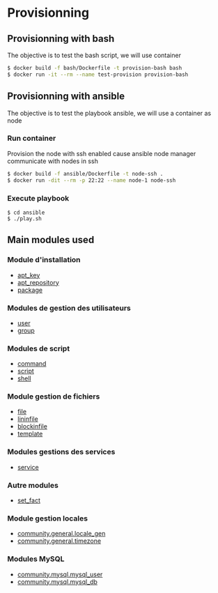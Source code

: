 # Provisionning

## Provisionning with bash
The objective is to test the bash script, we will use container

```bash
$ docker build -f bash/Dockerfile -t provision-bash bash    
$ docker run -it --rm --name test-provision provision-bash 
```

## Provisionning with ansible
The objective is to test the playbook ansible, we will use a container as node

### Run container
Provision the node with ssh enabled cause ansible node manager communicate with nodes in ssh

```bash
$ docker build -f ansible/Dockerfile -t node-ssh .
$ docker run -dit --rm -p 22:22 --name node-1 node-ssh
```

### Execute playbook
```
$ cd ansible
$ ./play.sh
```

## Main modules used

### Module d'installation
- [apt_key](https://docs.ansible.com/ansible/latest/collections/ansible/builtin/apt_key_module.html)
- [apt_repository](https://docs.ansible.com/ansible/latest/collections/ansible/builtin/apt_repository_module.html)
- [package](https://docs.ansible.com/ansible/latest/collections/ansible/builtin/package_module.html)

### Modules de gestion des utilisateurs
- [user](https://docs.ansible.com/ansible/latest/collections/ansible/builtin/user_module.html)
- [group](https://docs.ansible.com/ansible/latest/collections/ansible/builtin/group_module.html)

### Modules de script
- [command](https://docs.ansible.com/ansible/latest/collections/ansible/builtin/command_module.html)
- [script](https://docs.ansible.com/ansible/latest/collections/ansible/builtin/script_module.html)
- [shell](https://docs.ansible.com/ansible/latest/collections/ansible/builtin/shell_module.html)

### Module gestion de fichiers
- [file](https://docs.ansible.com/ansible/latest/collections/ansible/builtin/file_module.html)
- [lininfile](https://docs.ansible.com/ansible/latest/collections/ansible/builtin/lininfile_module.html)
- [blockinfile](https://docs.ansible.com/ansible/latest/collections/ansible/builtin/blockinfile_module.html)
- [template](https://docs.ansible.com/ansible/latest/collections/ansible/builtin/template_module.html)

### Modules gestions des services
- [service](https://docs.ansible.com/ansible/latest/collections/ansible/builtin/service_module.html)

### Autre modules
- [set_fact](https://docs.ansible.com/ansible/latest/collections/ansible/builtin/set_fact_module.html)

### Module gestion locales
- [community.general.locale_gen](https://docs.ansible.com/ansible/latest/collections/community/general/locale_gen_module.html)
- [community.general.timezone](https://docs.ansible.com/ansible/latest/collections/community/general/timezone_module.html)

### Modules MySQL
- [community.mysql.mysql_user](https://docs.ansible.com/ansible/latest/collections/community/mysql/mysql_user_module.html)
- [community.mysql.mysql_db](https://docs.ansible.com/ansible/latest/collections/community/mysql/mysql_db_module.html)
